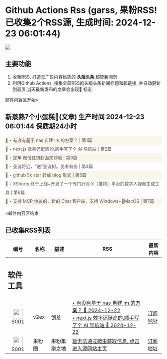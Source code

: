 # Github Actions Rss (garss, 果粉RSS! 已收集2个RSS源, 生成时间: 2024-12-23 06:01:44)

![](https://cdn.jsdelivr.net/gh/xinkeji/garss/_media/ga-rss.png)



## 主要功能
1. 收集RSS, 打造无广告内容优质的 **头版头条** 超赞新闻页
2. 利用Github Actions, 搜集全部RSS的头版头条新闻标题和超链接, 并自动更新到首页,当天最新发布的文章会出现🌈 标志

邮件内容区开始>
<h2>新蒸熟7个小蛋糕🍰(文章) 生产时间 2024-12-23 06:01:44 保质期24小时</h2>

<div style='line-height:3;background-color:#FAF6EA;' ><a href='https://www.v2ex.com/t/1099450#reply2' style="line-height:2;text-decoration:none;display:block;color:#584D49;">🌈 ‣ 有没有基于 nas 自建 im 的方案？ | 第1篇</a></div><div style='line-height:3;' ><a href='https://www.v2ex.com/t/1099451#reply1' style="line-height:2;text-decoration:none;display:block;color:#584D49;">🌈 ‣ next.js 效率还挺高的,顺手写了个 AI 导航站 | 第2篇</a></div><div style='line-height:3;background-color:#FAF6EA;' ><a href='https://www.v2ex.com/t/1099435#reply5' style="line-height:2;text-decoration:none;display:block;color:#584D49;">🌈 ‣ 蛇年 微信红包封面来领哦 | 第3篇</a></div><div style='line-height:3;' ><a href='https://www.v2ex.com/t/1099441#reply0' style="line-height:2;text-decoration:none;display:block;color:#584D49;">🌈 ‣ 圣诞将近，“送”圣诞树。见者有份 | 第4篇</a></div><div style='line-height:3;background-color:#FAF6EA;' ><a href='https://www.v2ex.com/t/1099463#reply1' style="line-height:2;text-decoration:none;display:block;color:#584D49;">🌈 ‣ github 5k star 转成 blog 形式 | 第5篇</a></div><div style='line-height:3;' ><a href='https://www.v2ex.com/t/1099409#reply0' style="line-height:2;text-decoration:none;display:block;color:#584D49;">🌈 ‣ XShorts 终于上线~开发了一个专门针对 X（推特）平台的数字人视频生成工具 | 第6篇</a></div><div style='line-height:3;background-color:#FAF6EA;' ><a href='https://www.v2ex.com/t/1099397#reply0' style="line-height:2;text-decoration:none;display:block;color:#584D49;">🌈 ‣ 支持 MCP 协议的，新的 Chat 客户端，支持 Windows+🍏MacOS | 第7篇</a></div>

<邮件内容区结束

## 已收集RSS列表

| 编号 | 名称 | 描述 | RSS | 最新内容 |
| --- | --- | --- | --- | --- |
| <h2 id="软件工具">软件工具</h2> |  |   |  |  |
| <div id="S001" style="text-align: center;"><img src="https://cdn.jsdelivr.net/gh/zhaoolee/garss/_media/favicon/S001.png" width="30px" style="width:30px;height: auto;"/><br><span>S001</span></div> | v2ex | 创意 | [‣ 有没有基于 nas 自建 im 的方案？ 🌈 2024-12-22](https://www.v2ex.com/t/1099450#reply2)<br/>[‣ next.js 效率还挺高的,顺手写了个 AI 导航站 🌈 2024-12-22](https://www.v2ex.com/t/1099451#reply1) | [订阅地址](https://www.v2ex.com/feed/tab/creative.xml) |
| <div id="S001" style="text-align: center;"><img src="https://cdn.jsdelivr.net/gh/zhaoolee/garss/_media/favicon/S001.png" width="30px" style="width:30px;height: auto;"/><br><span>S001</span></div> | 果粉圈 | 果粉集聚之地 | [暂无法通过爬虫获取信息, 点击进入源网站主页](https://g0f.cn) | [订阅地址](https://g0f.cn/rss.xml) |



